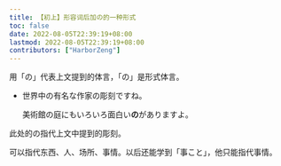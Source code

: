 ```yaml
---
title: 【初上】形容词后加の的一种形式
toc: false
date: 2022-08-05T22:39:19+08:00
lastmod: 2022-08-05T22:39:19+08:00
contributors: ["HarborZeng"]
---
```


用「の」代表上文提到的体言，「の」是形式体言。

- 世界中の有名な作家の彫刻ですね。

  美術館の庭にもいろいろ面白い**の**がありますよ。

此处的の指代上文中提到的彫刻。

可以指代东西、人、场所、事情。以后还能学到「事こと」，他只能指代事情。

